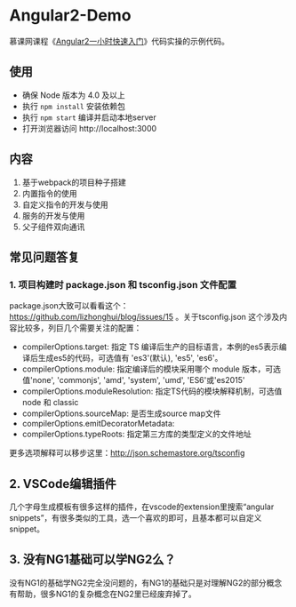 # Angular2-Demo
慕课网课程《[Angular2一小时快速入门](http://www.imooc.com/learn/789)》代码实操的示例代码。

## 使用
- 确保 Node 版本为 4.0 及以上
- 执行 `npm install` 安装依赖包
- 执行 `npm start` 编译并启动本地server
- 打开浏览器访问 http://localhost:3000 

## 内容
1. 基于webpack的项目种子搭建
2. 内置指令的使用
3. 自定义指令的开发与使用
4. 服务的开发与使用
5. 父子组件双向通讯

## 常见问题答复
### 1. 项目构建时 package.json 和 tsconfig.json 文件配置
package.json大致可以看看这个：https://github.com/lizhonghui/blog/issues/15 。关于tsconfig.json 这个涉及内容比较多，列巨几个需要关注的配置：
- compilerOptions.target: 指定 TS 编译后生产的目标语言，本例的es5表示编译后生成es5的代码，可选值有 'es3'(默认), 'es5', 'es6'。
- compilerOptions.module: 指定编译后的模块采用哪个 module 版本，可选值'none', 'commonjs', 'amd', 'system', 'umd', 'ES6'或'es2015'
- compilerOptions.moduleResolution: 指定TS代码的模块解释机制，可选值 node 和 classic
- compilerOptions.sourceMap: 是否生成source map文件
- compilerOptions.emitDecoratorMetadata: 
- compilerOptions.typeRoots: 指定第三方库的类型定义的文件地址

更多选项解释可以移步这里：http://json.schemastore.org/tsconfig

## 2. VSCode编辑插件
几个字母生成模板有很多这样的插件，在vscode的extension里搜索“angular snippets”，有很多类似的工具，选一个喜欢的即可，且基本都可以自定义snippet。

## 3. 没有NG1基础可以学NG2么？
没有NG1的基础学NG2完全没问题的，有NG1的基础只是对理解NG2的部分概念有帮助，很多NG1的复杂概念在NG2里已经废弃掉了。